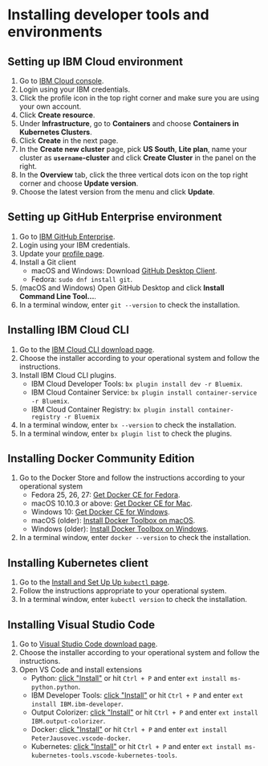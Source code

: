 # Installing developer tools and environments

## Setting up IBM Cloud environment

1. Go to [IBM Cloud console](https://console.bluemix.net/).
1. Login using your IBM credentials.
1. Click the profile icon in the top right corner and make sure you are using your own account.
1. Click **Create resource**.
1. Under **Infrastructure**, go to **Containers** and choose **Containers in Kubernetes Clusters**.
1. Click **Create** in the next page.
1. In the **Create new cluster** page, pick **US South**, **Lite plan**, name your cluster as **`username`-cluster** and click **Create Cluster** in the panel on the right.
1. In the **Overview** tab, click the three vertical dots icon on the top right corner and choose **Update version**.
1. Choose the latest version from the menu and click **Update**.

## Setting up GitHub Enterprise environment

1. Go to [IBM GitHub Enterprise](https://github.ibm.com/).
1. Login using your IBM credentials.
1. Update your [profile page](https://github.ibm.com/settings/profile).
1. Install a Git client
    * macOS and Windows: Download [GitHub Desktop Client](https://desktop.github.com).
    * Fedora: `sudo dnf install git`.
1. (macOS and Windows) Open GitHub Desktop and click **Install Command Line Tool...**.
1. In a terminal window, enter `git --version` to check the installation.

## Installing IBM Cloud CLI

1. Go to the [IBM Cloud CLI download page](https://console.bluemix.net/docs/cli/reference/bluemix_cli/get_started.html).
1. Choose the installer according to your operational system and follow the instructions.
1. Install IBM Cloud CLI plugins.
    * IBM Cloud Developer Tools: `bx plugin install dev -r Bluemix`.
    * IBM Cloud Container Service: `bx plugin install container-service -r Bluemix`.
    * IBM Cloud Container Registry: `bx plugin install container-registry -r Bluemix`
1. In a terminal window, enter `bx --version` to check the installation.
1. In a terminal window, enter `bx plugin list` to check the plugins.

## Installing Docker Community Edition

1. Go to the Docker Store and follow the instructions according to your operational system
    * Fedora 25, 26, 27: [Get Docker CE for Fedora](https://store.docker.com/editions/community/docker-ce-server-fedora).
    * macOS 10.10.3 or above: [Get Docker CE for Mac](https://store.docker.com/editions/community/docker-ce-desktop-mac).
    * Windows 10: [Get Docker CE for Windows](https://store.docker.com/editions/community/docker-ce-desktop-windows).
    * macOS (older): [Install Docker Toolbox on macOS](https://docs.docker.com/toolbox/toolbox_install_mac/).
    * Windows (older): [Install Docker Toolbox on Windows](https://docs.docker.com/toolbox/toolbox_install_windows/).
1. In a terminal window, enter `docker --version` to check the installation.

## Installing Kubernetes client

1. Go to the [Install and Set Up Up `kubectl` page](https://kubernetes.io/docs/tasks/tools/install-kubectl/#install-kubectl-binary-via-curl).
1. Follow the instructions appropriate to your operational system.
1. In a terminal window, enter `kubectl version` to check the installation.

## Installing Visual Studio Code

1. Go to [Visual Studio Code download page](https://code.visualstudio.com/Download).
1. Choose the installer according to your operational system and follow the instructions.
1. Open VS Code and install extensions
    * Python: [click "Install"](https://marketplace.visualstudio.com/items?itemName=ms-python.python) or hit `Ctrl + P` and enter `ext install ms-python.python`.
    * IBM Developer Tools: [click "Install"](https://marketplace.visualstudio.com/items?itemName=IBM.ibm-developer) or hit `Ctrl + P` and enter `ext install IBM.ibm-developer`.
    * Output Colorizer: [click "Install"](https://marketplace.visualstudio.com/items?itemName=IBM.output-colorizer) or hit `Ctrl + P` and enter `ext install IBM.output-colorizer`.
    * Docker: [click "Install"](https://marketplace.visualstudio.com/items?itemName=PeterJausovec.vscode-docker) or hit `Ctrl + P` and enter `ext install PeterJausovec.vscode-docker`.
    * Kubernetes: [click "Install"](https://marketplace.visualstudio.com/items?itemName=ms-kubernetes-tools.vscode-kubernetes-tools) or hit `Ctrl + P` and enter `ext install ms-kubernetes-tools.vscode-kubernetes-tools`.
